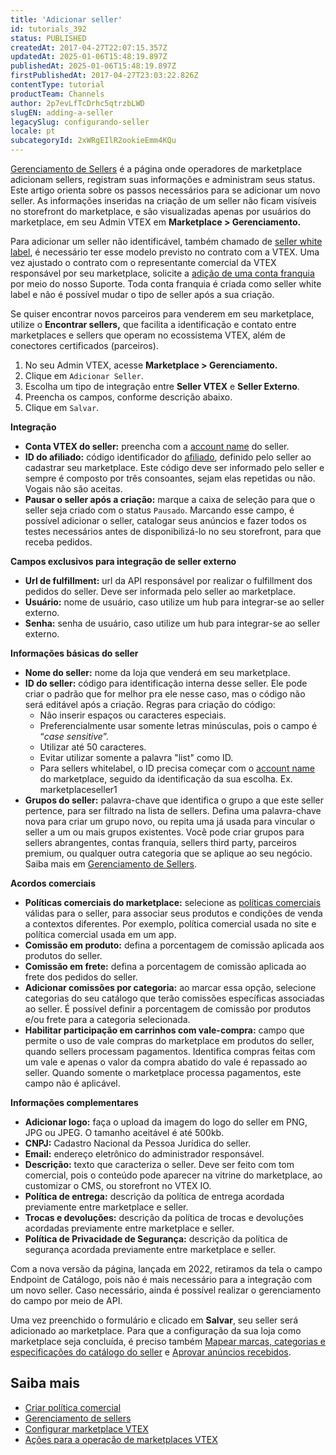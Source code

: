 ```yaml
---
title: 'Adicionar seller'
id: tutorials_392
status: PUBLISHED
createdAt: 2017-04-27T22:07:15.357Z
updatedAt: 2025-01-06T15:48:19.897Z
publishedAt: 2025-01-06T15:48:19.897Z
firstPublishedAt: 2017-04-27T23:03:22.826Z
contentType: tutorial
productTeam: Channels
author: 2p7evLfTcDrhc5qtrzbLWD
slugEN: adding-a-seller
legacySlug: configurando-seller
locale: pt
subcategoryId: 2xWRgEIlR2ookieEmm4KQu
---
```


[Gerenciamento de Sellers](https://help.vtex.com/pt/tutorial/gerenciamento-de-sellers--6eEiOISwxuAWJ8w6MtK7iv) é a página onde operadores de marketplace adicionam sellers, registram suas informações e administram seus status. Este artigo orienta sobre os passos necessários para se adicionar um novo seller. As informações inseridas na criação de um seller não ficam visíveis no storefront do marketplace, e são visualizadas apenas por usuários do marketplace, em seu Admin VTEX em **Marketplace > Gerenciamento.** 

Para adicionar um seller não identificável, também chamado de [seller white label](https://help.vtex.com/pt/tutorial/definicoes-de-conta-franquia-e-seller-white-label--5orlGHyDHGAYciQ64oEgKa), é necessário ter esse modelo previsto no contrato com a VTEX. Uma vez ajustado o contrato com o representante comercial da VTEX responsável por seu marketplace, solicite a [adição de uma conta franquia](https://help.vtex.com/pt/tutorial/o-que-e-conta-franquia--kWQC6RkFSCUFGgY5gSjdl) por meio do nosso Suporte. Toda conta franquia é criada como seller white label e não é possível mudar o tipo de seller após a sua criação. 

<div class="alert alert-info">
Se quiser encontrar novos parceiros para venderem em seu marketplace, utilize o <b>Encontrar sellers,</b> que facilita a identificação e contato entre marketplaces e sellers que operam no ecossistema VTEX, além de conectores certificados (parceiros).
</div>

1. No seu Admin VTEX, acesse **Marketplace > Gerenciamento.**
2. Clique em `Adicionar Seller`.
3. Escolha um tipo de integração entre **Seller VTEX** e **Seller Externo**.  
4. Preencha os campos, conforme descrição abaixo.   
5. Clique em `Salvar`.   

**Integração**
- **Conta VTEX do seller:** preencha com a [account name](https://help.vtex.com/pt/tutorial/o-que-e-account-name--i0mIGLcg3QyEy8OCicEoC) do seller.    
- **ID do afiliado:** código identificador do [afiliado](https://help.vtex.com/pt/tutorial/como-configurar-afiliado--tutorials_187), definido pelo seller ao cadastrar seu marketplace. Este código deve ser informado pelo seller e sempre é composto por três consoantes, sejam elas repetidas ou não. Vogais não são aceitas.    
- **Pausar o seller após a criação:** marque a caixa de seleção para que o seller seja criado com o status `Pausado`. Marcando esse campo, é possível adicionar o seller, catalogar seus anúncios e fazer todos os testes necessários antes de disponibilizá-lo no seu storefront, para que receba pedidos.  

**Campos exclusivos para integração de seller externo**
- **Url de fulfillment:** url da API responsável por realizar o fulfillment dos pedidos do seller. Deve ser informada pelo seller ao marketplace.  
- **Usuário:** nome de usuário, caso utilize um hub para integrar-se ao seller externo.     
- **Senha:** senha de usuário, caso utilize um hub para integrar-se ao seller externo.

**Informações básicas do seller**
- **Nome do seller:** nome da loja que venderá em seu marketplace.
- **ID do seller:** código para identificação interna desse seller. Ele pode criar o padrão que for melhor pra ele nesse caso, mas o código não será editável após a criação. Regras para criação do código:  
    - Não inserir espaços ou caracteres especiais.  
    - Preferencialmente usar somente letras minúsculas, pois o campo é “_case sensitive_”.  
    - Utilizar até 50 caracteres.    
    - Evitar utilizar somente a palavra "list" como ID.    
    - Para sellers whitelabel, o ID precisa começar com o [account name](https://help.vtex.com/pt/tutorial/o-que-e-account-name--i0mIGLcg3QyEy8OCicEoC) do marketplace, seguido da identificação da sua escolha. Ex. marketplaceseller1
- **Grupos do seller:** palavra-chave que identifica o grupo a que este seller pertence, para ser filtrado na lista de sellers. Defina uma palavra-chave nova para criar um grupo novo, ou repita uma já usada para vincular o seller a um ou mais grupos existentes. Você pode criar grupos para sellers abrangentes, contas franquia, sellers third party, parceiros premium, ou qualquer outra categoria que se aplique ao seu negócio. Saiba mais em [Gerenciamento de Sellers](https://help.vtex.com/pt/tutorial/gerenciamento-de-sellers--6eEiOISwxuAWJ8w6MtK7iv).  

**Acordos comerciais**
- **Políticas comerciais do marketplace:** selecione as [políticas comerciais](https://help.vtex.com/pt/tutorial/como-funciona-uma-politica-comercial--6Xef8PZiFm40kg2STrMkMV) válidas para o seller, para associar seus produtos e condições de venda a contextos diferentes. Por exemplo, política comercial usada no site e política comercial usada em um app.  
- **Comissão em produto:** defina a porcentagem de comissão aplicada aos produtos do seller.
- **Comissão em frete:** defina a porcentagem de comissão aplicada ao frete dos pedidos do seller.  
- **Adicionar comissões por categoria:** ao marcar essa opção, selecione categorias do seu catálogo que terão comissões específicas associadas ao seller. É possível definir a porcentagem de comissão por produtos e/ou frete para a categoria selecionada.   
- **Habilitar participação em carrinhos com vale-compra:** campo que permite o uso de vale compras do marketplace em produtos do seller, quando sellers processam pagamentos. Identifica compras feitas com um vale e apenas o valor da compra abatido do vale é repassado ao seller. Quando somente o marketplace processa pagamentos, este campo não é aplicável.   

**Informações complementares**
- **Adicionar logo:** faça o upload da imagem do logo do seller em PNG, JPG ou JPEG. O tamanho aceitável é até 500kb.    
- **CNPJ:** Cadastro Nacional da Pessoa Jurídica do seller.    
- **Email:** endereço eletrônico do administrador responsável.    
- **Descrição:** texto que caracteriza o seller. Deve ser feito com tom comercial, pois o conteúdo pode aparecer na vitrine do marketplace, ao customizar o CMS, ou storefront no VTEX IO.    
- **Política de entrega:** descrição da política de entrega acordada previamente entre marketplace e seller.    
- **Trocas e devoluções:** descrição da política de trocas e devoluções acordadas previamente entre marketplace e seller.     
- **Política de Privacidade de Segurança:** descrição da política de segurança acordada previamente entre marketplace e seller.  

<div class="alert alert-info">
Com a nova versão da página, lançada em 2022, retiramos da tela o campo Endpoint de Catálogo, pois não é mais necessário para a integração com um novo seller. Caso necessário, ainda é possível realizar o gerenciamento do campo por meio de API.
</div>

Uma vez preenchido o formulário e clicado em **Salvar**, seu seller será adicionado ao marketplace. Para que a configuração da sua loja como marketplace seja concluída, é preciso também [Mapear marcas, categorias e especificações do catálogo do seller](https://help.vtex.com/pt/tutorial/mapeando-categorias-e-marcas-para-marketplace/) e [Aprovar anúncios recebidos](https://help.vtex.com/pt/tutorial/sugerindo-e-aprovando-skus/).

## Saiba mais

- [Criar política comercial](https://help.vtex.com/pt/tutorial/o-que-e-uma-politica-comercial--563tbcL0TYKEKeOY4IAgAE)  
- [Gerenciamento de sellers](https://help.vtex.com/pt/tutorial/gerenciamento-de-sellers--6eEiOISwxuAWJ8w6MtK7iv)
- [Configurar marketplace VTEX](https://help.vtex.com/pt/tutorial/configurar-marketplace-vtex--7splyp5MqIyt2Iyz5jsNzb)  
- [Ações para a operação de marketplaces VTEX](https://help.vtex.com/pt/tutorial/acoes-para-a-operacao-de-marketplaces-vtex--2SdIflvwywiOqCpczKCfev)  
